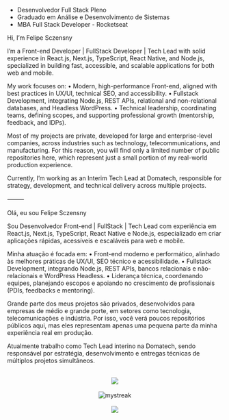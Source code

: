 
- Desenvolvedor Full Stack Pleno
- Graduado em Análise e Desenvolvimento de Sistemas
- MBA Full Stack Developer - Rocketseat

Hi, I’m Felipe Sczensny

I’m a Front-end Developer | FullStack Developer | Tech Lead with solid experience in React.js, Next.js, TypeScript, React Native, and Node.js, specialized in building fast, accessible, and scalable applications for both web and mobile.

My work focuses on:
	•	Modern, high-performance Front-end, aligned with best practices in UX/UI, technical SEO, and accessibility.
	•	Fullstack Development, integrating Node.js, REST APIs, relational and non-relational databases, and Headless WordPress.
	•	Technical leadership, coordinating teams, defining scopes, and supporting professional growth (mentorship, feedback, and IDPs).

Most of my projects are private, developed for large and enterprise-level companies, across industries such as technology, telecommunications, and manufacturing. For this reason, you will find only a limited number of public repositories here, which represent just a small portion of my real-world production experience.

Currently, I’m working as an Interim Tech Lead at Domatech, responsible for strategy, development, and technical delivery across multiple projects.

⸻

Olá, eu sou Felipe Sczensny

Sou Desenvolvedor Front-end | FullStack | Tech Lead com experiência em React.js, Next.js, TypeScript, React Native e Node.js, especializado em criar aplicações rápidas, acessíveis e escaláveis para web e mobile.

Minha atuação é focada em:
	•	Front-end moderno e performático, alinhado às melhores práticas de UX/UI, SEO técnico e acessibilidade.
	•	Fullstack Development, integrando Node.js, REST APIs, bancos relacionais e não-relacionais e WordPress Headless.
	•	Liderança técnica, coordenando equipes, planejando escopos e apoiando no crescimento de profissionais (PDIs, feedbacks e mentoring).

Grande parte dos meus projetos são privados, desenvolvidos para empresas de médio e grande porte, em setores como tecnologia, telecomunicações e indústria. Por isso, você verá poucos repositórios públicos aqui, mas eles representam apenas uma pequena parte da minha experiência real em produção.

Atualmente trabalho como Tech Lead interino na Domatech, sendo responsável por estratégia, desenvolvimento e entregas técnicas de múltiplos projetos simultâneos.

<br>
<div align="center">
  <img src="https://skillicons.dev/icons?i=react,nextjs,ts,nodejs,js,html,css,mongodb,discord"></img>
</div>
<br>

<div align="center">
  <img src="https://github-readme-streak-stats.herokuapp.com/?user=felipesdl&theme=algolia" alt="mystreak"/>
</div>
<br>

<div align="center">
  <a href="https://www.linkedin.com/in/felipesdl/" target="_blank"><img src="https://img.shields.io/badge/-LinkedIn-%230077B5?style=for-the-badge&logo=linkedin&logoColor=white" target="_blank"></a>
</div>
